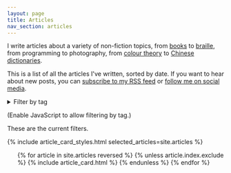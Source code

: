 ```yaml
---
layout: page
title: Articles
nav_section: articles
---
```

I write articles about a variety of non-fiction topics, from [books](/2023/2023-in-reading/) to [braille](/2019/ten-braille-facts/), from programming to photography, from [colour theory](/2019/finding-tint-colours-with-k-means/) to [Chinese dictionaries](/2019/reading-a-chinese-dictionary/).

This is a list of all the articles I've written, sorted by date.
If you want to hear about new posts, you can [subscribe to my RSS feed](/atom.xml) or [follow me on social media](/contact/).

<details>
  <summary>Filter by tag</summary>
  <p>
    {% comment %}
      Get a list of all the tags in every article.
      Based on https://stackoverflow.com/a/41266780/1558022
    {% endcomment %}

    {% assign all_tags = '' | split: '' %}
    {% for article in site.articles %}
      {% unless article.index.exclude %}
        {% assign all_tags = all_tags | concat: article.visible_tags | uniq | sort %}
      {% endunless %}
    {% endfor %}

    {% for tag in all_tags %}
      <a href="?tag={{ tag }}">{{ tag }}</a>
      {% unless forloop.last %} · {% endunless %}
    {% endfor %}
  </p>
  
  <hr/>
</details>

<script>
  function filterByTag(selectedTag) {
    document
      .querySelectorAll("#list_of_articles > li")
      .forEach(function(liElem) {
        const tags = liElem.getAttribute("data-tags").split(" ");

        if (tags.includes(selectedTag)) {
          liElem.style.display = "block";
        } else {
          liElem.style.display = "none";
        }
      });

    const filterStatus = document.querySelector("#filter_status");

    filterStatus.innerHTML = `Showing articles tagged with <span class="selected_tag">${selectedTag}</span>. <a href="/articles/" class="clear_filters">[x]</a>`;
    filterStatus.style.display = "block";
  }

  window.addEventListener("DOMContentLoaded", function() {
    const selectedTag = new URLSearchParams(window.location.search).get("tag");

    if (selectedTag !== null) {
      filterByTag(selectedTag);
    }

    document.querySelector("#tag_cloud").style.display = "block";
  });
</script>

<noscript>
  <p>
    (Enable JavaScript to allow filtering by tag.)
  </p>
</noscript>

<p id="filter_status">These are the current filters.</p>

{% include article_card_styles.html selected_articles=site.articles %}

<ul id="list_of_articles" class="plain_list article_cards">
{% for article in site.articles reversed %}
  {% unless article.index.exclude %}
    {% include article_card.html %}
  {% endunless %}
{% endfor %}
</ul>
